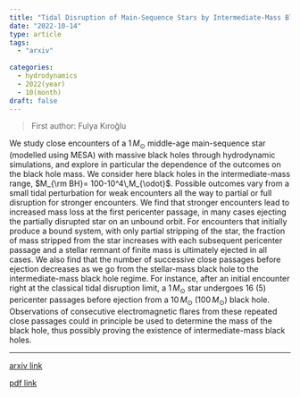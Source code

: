 ```yaml
---
title: "Tidal Disruption of Main-Sequence Stars by Intermediate-Mass Black Holes"
date: "2022-10-14"
type: article
tags:
  - "arxiv"
  
categories:
  - hydrodynamics
  - 2022(year)
  - 10(month)
draft: false
---
```

> First author: Fulya Kıroğlu

 We study close encounters of a $1\,M_{\odot}$ middle-age main-sequence star
(modelled using MESA) with massive black holes through hydrodynamic
simulations, and explore in particular the dependence of the outcomes on the
black hole mass. We consider here black holes in the intermediate-mass range,
$M_{\rm BH}= 100-10^4\,M_{\odot}$. Possible outcomes vary from a small tidal
perturbation for weak encounters all the way to partial or full disruption for
stronger encounters. We find that stronger encounters lead to increased mass
loss at the first pericenter passage, in many cases ejecting the partially
disrupted star on an unbound orbit. For encounters that initially produce a
bound system, with only partial stripping of the star, the fraction of mass
stripped from the star increases with each subsequent pericenter passage and a
stellar remnant of finite mass is ultimately ejected in all cases. We also find
that the number of successive close passages before ejection decreases as we go
from the stellar-mass black hole to the intermediate-mass black hole regime.
For instance, after an initial encounter right at the classical tidal
disruption limit, a $1\,M_{\odot}$ star undergoes 16 (5) pericenter passages
before ejection from a $10\,M_{\odot}$ ($100\,M_{\odot}$) black hole.
Observations of consecutive electromagnetic flares from these repeated close
passages could in principle be used to determine the mass of the black hole,
thus possibly proving the existence of intermediate-mass black holes.

---
[arxiv link](http://arxiv.org/abs/2210.08002v1)

[pdf link](http://arxiv.org/pdf/2210.08002v1)